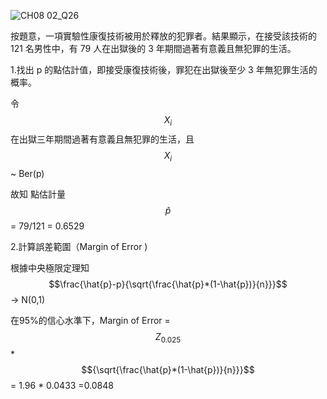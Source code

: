 ![CH08 02_Q26](https://github.com/user-attachments/assets/249745cd-f03d-4e75-889c-be06778c7298)

按題意，一項實驗性康復技術被用於釋放的犯罪者。結果顯示，在接受該技術的 121 名男性中，有 79 人在出獄後的 3 年期間過著有意義且無犯罪的生活。

1.找出 p 的點估計值，即接受康復技術後，罪犯在出獄後至少 3 年無犯罪生活的概率。

令 $$X_{i}$$ 在出獄三年期間過著有意義且無犯罪的生活，且 $$X_{i}$$ ~ Ber(p)

故知 點估計量 $$\hat{p}$$ = 79/121 = 0.6529


2.計算誤差範圍（Margin of Error )

根據中央極限定理知 $$\frac{\hat{p}-p}{\sqrt{\frac{\hat{p}*(1-\hat{p})}{n}}}$$ -> N(0,1)

在95%的信心水準下，Margin of Error =  $$Z_{0.025}$$ * $${\sqrt{\frac{\hat{p}*(1-\hat{p})}{n}}}$$ = 1.96 * 0.0433 =0.0848

